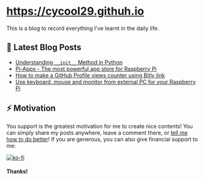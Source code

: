 # https://cycool29.githuh.io

This is a blog to record everything I've learnt in the daily life. 

## 📝 Latest Blog Posts 
- [Understanding `__init__` Method in Python](https://cycool29.github.io/post/000004)
- [Pi-Apps - The most powerful app store for Raspberry Pi](https://cycool29.github.io/post/000003)
- [How to make a GitHub Profile views counter using Bitly link](https://cycool29.github.io/post/000002)
- [Use keyboard, mouse and monitor from external PC for your Raspberry Pi](https://cycool29.github.io/post/000001)


## ⚡ Motivation

You support is the greatest motivation for me to create nice contents! 
You can simply share my posts anywhere, leave a comment there, or [tell me how to do better](https://github.com/cycool29/cycool29.github.io/issues/new)!
If you are generous, you can also give financial support to me:

[![ko-fi](https://github.com/cycool29/cycool29/raw/main/githubbutton_sm.svg)](https://ko-fi.com/cycool29) 

#### Thanks!